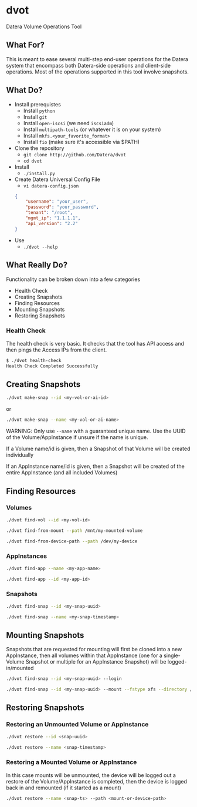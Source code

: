 # dvot
Datera Volume Operations Tool

## What For?

This is meant to ease several multi-step end-user operations for the Datera
system that encompass both Datera-side operations and client-side operations.
Most of the operations supported in this tool involve snapshots.

## What Do?

* Install prerequistes
    - Install ``python``
    - Install ``git``
    - Install ``open-iscsi`` (we need ``iscsiadm``)
    - Install ``multipath-tools`` (or whatever it is on your system)
    - Install ``mkfs.<your_favorite_format>``
    - Install ``fio`` (make sure it's accessible via $PATH)
* Clone the repository
    - ``git clone http://github.com/Datera/dvot``
    - ``cd dvot``
* Install
    - ``./install.py``
* Create Datera Universal Config File
    - ``vi datera-config.json``
    ```json
    {
        "username": "your_user",
        "password": "your_password",
        "tenant": "/root",
        "mgmt_ip": "1.1.1.1",
        "api_version": "2.2"
    }
    ```
* Use
    - ``./dvot --help``

## What Really Do?

Functionality can be broken down into a few categories

* Health Check
* Creating Snapshots
* Finding Resources
* Mounting Snapshots
* Restoring Snapshots

### Health Check

The health check is very basic.  It checks that the tool has API access and
then pings the Access IPs from the client.

```bash
$ ./dvot health-check
Health Check Completed Successfully
```

## Creating Snapshots

```bash
./dvot make-snap --id <my-vol-or-ai-id>
```
or
```bash
./dvot make-snap --name <my-vol-or-ai-name>
```
WARNING: Only use ``--name`` with a guaranteed unique name.  Use the UUID of
the Volume/AppInstance if unsure if the name is unique.

If a Volume name/id is given, then a Snapshot of that Volume will be created
individually

If an AppInstance name/id is given, then a Snapshot will be created of the
entire AppInstance (and all included Volumes)

## Finding Resources

### Volumes

```bash
./dvot find-vol --id <my-vol-id>
```
```bash
./dvot find-from-mount --path /mnt/my-mounted-volume
```
```bash
./dvot find-from-device-path --path /dev/my-device
```

### AppInstances

```bash
./dvot find-app --name <my-app-name>
```
```bash
./dvot find-app --id <my-app-id>
```

### Snapshots

```bash
./dvot find-snap --id <my-snap-uuid>
```
```bash
./dvot find-snap --name <my-snap-timestamp>
```

## Mounting Snapshots

Snapshots that are requested for mounting will first be cloned into a new
AppInstance, then all volumes within that AppInstance (one for a single-Volume
Snapshot or multiple for an AppInstance Snapshot) will be logged-in/mounted

```bash
./dvot find-snap --id <my-snap-uuid> --login
```
```bash
./dvot find-snap --id <my-snap-uuid> --mount --fstype xfs --directory /mnt
```

## Restoring Snapshots

### Restoring an Unmounted Volume or AppInstance

```bash
./dvot restore --id <snap-uuid>
```
```bash
./dvot restore --name <snap-timestamp>
```

### Restoring a Mounted Volume or AppInstance

In this case mounts will be unmounted, the device will be logged out a restore
of the Volume/AppInstance is completed, then the device is logged back in
and remounted (if it started as a mount)

```bash
./dvot restore --name <snap-ts> --path <mount-or-device-path>
```
